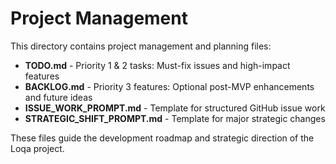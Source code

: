 # Project Management

This directory contains project management and planning files:

- **TODO.md** - Priority 1 & 2 tasks: Must-fix issues and high-impact features
- **BACKLOG.md** - Priority 3 features: Optional post-MVP enhancements and future ideas  
- **ISSUE_WORK_PROMPT.md** - Template for structured GitHub issue work
- **STRATEGIC_SHIFT_PROMPT.md** - Template for major strategic changes

These files guide the development roadmap and strategic direction of the Loqa project.